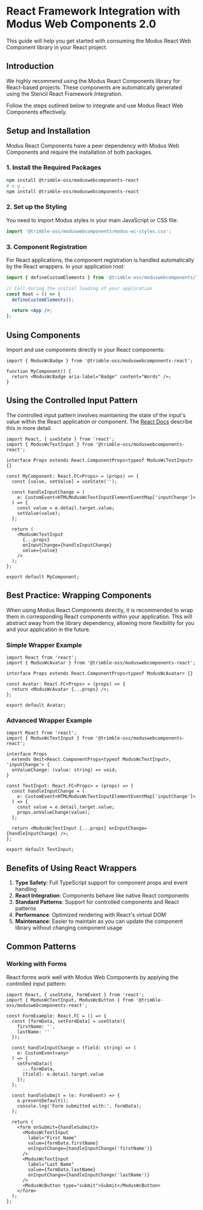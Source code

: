 # React Framework Integration with Modus Web Components 2.0

This guide will help you get started with consuming the Modus React Web Component library in your React project.

## Introduction

We highly recommend using the Modus React Components library for React-based projects.
These components are automatically generated using the Stencil React Framework Integration.

Follow the steps outlined below to integrate and use Modus React Web Components effectively.

## Setup and Installation

Modus React Components have a peer dependency with Modus Web Components and require the
installation of both packages.

### 1. Install the Required Packages

```bash
npm install @trimble-oss/moduswebcomponents-react
# e.g.,
npm install @trimble-oss/moduswebcomponents-react
```

### 2. Set up the Styling

You need to import Modus styles in your main JavaScript or CSS file:

```js
import '@trimble-oss/moduswebcomponents/modus-wc-styles.css';
```

### 3. Component Registration

For React applications, the component registration is handled automatically by the React wrappers. In your application root:

```jsx
import { defineCustomElements } from '@trimble-oss/moduswebcomponents/loader';

// Call during the initial loading of your application
const Root = () => {
  defineCustomElements();

  return <App />;
};
```

## Using Components

Import and use components directly in your React components:

```tsx
import { ModusWcBadge } from '@trimble-oss/moduswebcomponents-react';

function MyComponent() {
  return <ModusWcBadge aria-label="Badge" content="Words" />;
}
```

## Using the Controlled Input Pattern

The controlled input pattern involves maintaining the state of the input's value within the React application or component. The [React Docs](https://react.dev/reference/react-dom/components/input#controlling-an-input-with-a-state-variable) describe this in more detail.

```tsx
import React, { useState } from 'react';
import { ModusWcTextInput } from '@trimble-oss/moduswebcomponents-react';

interface Props extends React.ComponentProps<typeof ModusWcTextInput> {}

const MyComponent: React.FC<Props> = (props) => {
  const [value, setValue] = useState('');

  const handleInputChange = (
    e: CustomEvent<HTMLModusWcTextInputElementEventMap['inputChange']>
  ) => {
    const value = e.detail.target.value;
    setValue(value);
  };

  return (
    <ModusWcTextInput
      {...props}
      onInputChange={handleInputChange}
      value={value}
    />
  );
};

export default MyComponent;
```

## Best Practice: Wrapping Components

When using Modus React Components directly, it is recommended to wrap them in corresponding React components within your application. This will abstract away from the library dependency, allowing more flexibility for you and your application in the future.

### Simple Wrapper Example

```tsx
import React from 'react';
import { ModusWcAvatar } from '@trimble-oss/moduswebcomponents-react';

interface Props extends React.ComponentProps<typeof ModusWcAvatar> {}

const Avatar: React.FC<Props> = (props) => {
  return <ModusWcAvatar {...props} />;
};

export default Avatar;
```

### Advanced Wrapper Example

```tsx
import React from 'react';
import { ModusWcTextInput } from '@trimble-oss/moduswebcomponents-react';

interface Props
  extends Omit<React.ComponentProps<typeof ModusWcTextInput>, 'inputChange'> {
  onValueChange: (value: string) => void;
}

const TextInput: React.FC<Props> = (props) => {
  const handleInputChange = (
    e: CustomEvent<HTMLModusWcTextInputElementEventMap['inputChange']>
  ) => {
    const value = e.detail.target.value;
    props.onValueChange(value);
  };

  return <ModusWcTextInput {...props} onInputChange={handleInputChange} />;
};

export default TextInput;
```

## Benefits of Using React Wrappers

1. **Type Safety**: Full TypeScript support for component props and event handling
2. **React Integration**: Components behave like native React components
3. **Standard Patterns**: Support for controlled components and React patterns
4. **Performance**: Optimized rendering with React's virtual DOM
5. **Maintenance**: Easier to maintain as you can update the component library without changing component usage

## Common Patterns

### Working with Forms

React forms work well with Modus Web Components by applying the controlled input pattern:

```tsx
import React, { useState, FormEvent } from 'react';
import { ModusWcTextInput, ModusWcButton } from '@trimble-oss/moduswebcomponents-react';

const FormExample: React.FC = () => {
  const [formData, setFormData] = useState({
    firstName: '',
    lastName: ''
  });

  const handleInputChange = (field: string) => (
    e: CustomEvent<any>
  ) => {
    setFormData({
      ...formData,
      [field]: e.detail.target.value
    });
  };

  const handleSubmit = (e: FormEvent) => {
    e.preventDefault();
    console.log('Form submitted with:', formData);
  };

  return (
    <form onSubmit={handleSubmit}>
      <ModusWcTextInput
        label="First Name"
        value={formData.firstName}
        onInputChange={handleInputChange('firstName')}
      />
      <ModusWcTextInput
        label="Last Name"
        value={formData.lastName}
        onInputChange={handleInputChange('lastName')}
      />
      <ModusWcButton type="submit">Submit</ModusWcButton>
    </form>
  );
};
```
